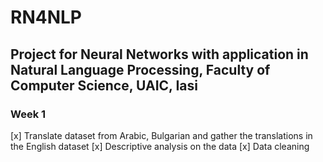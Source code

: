 # RN4NLP
## Project for Neural Networks with application in Natural Language Processing, Faculty of Computer Science, UAIC, Iasi 

### Week 1
[x] Translate dataset from Arabic, Bulgarian and gather the translations in the English dataset
[x] Descriptive analysis on the data
[x] Data cleaning 
